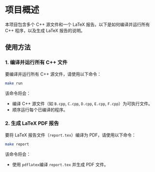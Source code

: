 
# 项目概述

本项目包含多个 C++ 源文件和一个 LaTeX 报告。以下是如何编译并运行所有 C++ 程序，以及生成 LaTeX 报告的说明。

## 使用方法

### 1. 编译并运行所有 C++ 文件
要编译并运行所有 C++ 源文件，请使用以下命令：

```bash
make run
```

该命令将会：
- 编译 C++ 源文件（如 `B.cpp`, `C.cpp`, `D.cpp`, `E.cpp`, `F.cpp`）为可执行文件。
- 顺序运行每个已编译的程序。

### 2. 生成 LaTeX PDF 报告
要将 LaTeX 报告文件（`report.tex`）编译为 PDF，请使用以下命令：

```bash
make report
```

该命令将会：
- 使用 `pdflatex`编译 `report.tex` 并生成 PDF 文件。

